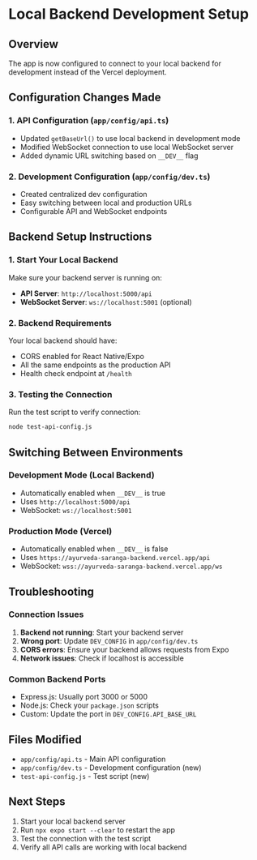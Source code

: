 # Local Backend Development Setup

## Overview
The app is now configured to connect to your local backend for development instead of the Vercel deployment.

## Configuration Changes Made

### 1. API Configuration (`app/config/api.ts`)
- Updated `getBaseUrl()` to use local backend in development mode
- Modified WebSocket connection to use local WebSocket server
- Added dynamic URL switching based on `__DEV__` flag

### 2. Development Configuration (`app/config/dev.ts`)
- Created centralized dev configuration
- Easy switching between local and production URLs
- Configurable API and WebSocket endpoints

## Backend Setup Instructions

### 1. Start Your Local Backend
Make sure your backend server is running on:
- **API Server**: `http://localhost:5000/api`
- **WebSocket Server**: `ws://localhost:5001` (optional)

### 2. Backend Requirements
Your local backend should have:
- CORS enabled for React Native/Expo
- All the same endpoints as the production API
- Health check endpoint at `/health`

### 3. Testing the Connection
Run the test script to verify connection:
```bash
node test-api-config.js
```

## Switching Between Environments

### Development Mode (Local Backend)
- Automatically enabled when `__DEV__` is true
- Uses `http://localhost:5000/api`
- WebSocket: `ws://localhost:5001`

### Production Mode (Vercel)
- Automatically enabled when `__DEV__` is false
- Uses `https://ayurveda-saranga-backend.vercel.app/api`
- WebSocket: `wss://ayurveda-saranga-backend.vercel.app/ws`

## Troubleshooting

### Connection Issues
1. **Backend not running**: Start your backend server
2. **Wrong port**: Update `DEV_CONFIG` in `app/config/dev.ts`
3. **CORS errors**: Ensure your backend allows requests from Expo
4. **Network issues**: Check if localhost is accessible

### Common Backend Ports
- Express.js: Usually port 3000 or 5000
- Node.js: Check your `package.json` scripts
- Custom: Update the port in `DEV_CONFIG.API_BASE_URL`

## Files Modified
- `app/config/api.ts` - Main API configuration
- `app/config/dev.ts` - Development configuration (new)
- `test-api-config.js` - Test script (new)

## Next Steps
1. Start your local backend server
2. Run `npx expo start --clear` to restart the app
3. Test the connection with the test script
4. Verify all API calls are working with local backend

